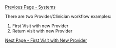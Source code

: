 [Previous Page - Systems](Systems.html)


There are two Provider/Clinician workflow examples:

1. First Visit with new Provider
2. Return visit with new Provider



[Next Page - First Visit with New Provider](FirstVisitwithNewProvider.html)